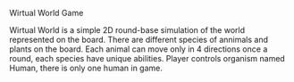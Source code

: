 Wirtual World Game 

Wirtual World is a simple 2D round-base simulation of the world represented on the board. There are different species of annimals and plants on the board. Each animal can move only in 4 directions once a round, each species have unique abilities. Player controls organism named Human, there is only one human in game.
